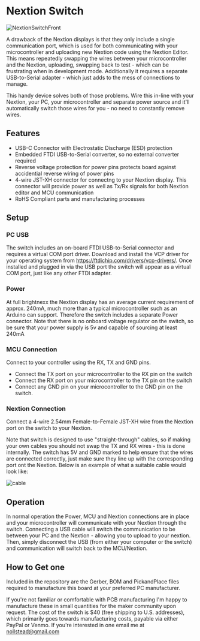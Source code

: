 # **Nextion Switch**
![NextionSwitchFront](https://github.com/nollstead/Nextion-Switch/assets/13612518/67bfbe3a-3694-4c33-a39e-566559366220)


A drawback of the Nextion displays is that they only include a single communication port, which is used for both communicating with your microcontroller and uploading new Nextion code using the Nextion Editor.  This means repeatedly swapping the wires between your microcontroller and the Nextion, uploading, swapping back to test - which can be frustrating when in development mode.  Additionally it requires a separate USB-to-Serial adapter - which just adds to the mess of connections to manage.

This handy device solves both of those problems.  Wire this in-line with your Nextion, your PC, your microcontroller and separate power source and it'll automatically switch those wires for you - no need to constantly remove wires.


## Features

- USB-C Connector with Electrostatic Discharge (ESD) protection
- Embedded FTDI USB-to-Serial converter, so no external converter required
- Reverse voltage protection for power pins protects board against accidential reverse wiring of power pins
- 4-wire JST-XH connector for connectng to your Nextion display.  This connector will provide power as well as Tx/Rx signals for both Nextion editor and MCU communication
- RoHS Compliant parts and manufacturing processes


## Setup

### PC USB

The switch includes an on-board FTDI USB-to-Serial connector and requires a virtual COM port driver.  Download and install the VCP driver for your operating system from https://ftdichip.com/drivers/vcp-drivers/.  Once installed and plugged in via the USB port the switch will appear as a virtual COM port, just like any other FTDI adapter.


### Power

At full brightnexx the Nextion display has an average current requirement of approx. 240mA, much more than a typical microcontroller such as an Arduino can support.  Therefore the switch includes a separate Power connector.   Note that there is no onboard voltage regulator on the switch, so be sure that your power supply is 5v and capable of sourcing at least 240mA

### MCU Connection

Connect to your controller using the RX, TX and GND pins.  
  - Connect the TX port on your microcontroller to the RX pin on the switch
  - Connect the RX port on your microcontroller to the TX pin on the switch
  - Connect any GND pin on your microcontroller to the GND pin on the switch.  

### Nextion Connection

Connect a 4-wire 2.54mm Female-to-Female JST-XH wire from the Nextion port on the switch to your Nextion.  

Note that switch is designed to use "straight-through" cables, so if making your own cables you should not swap the TX and RX wires - this is done internally.  The switch has 5V and GND marked to help ensure that the wires are connected correctly, just make sure they line up with the corresponding port ont the Nextion.  Below is an example of what a suitable cable would look like:

![cable](https://github.com/nollstead/Nextion-Switch/assets/13612518/bd77e64a-0e30-43fb-a066-03e7465f0772)

## Operation

In normal operation the Power, MCU and Nextion connections are in place and your microcontroller will communicate with your Nextion through the switch.  Connecting a USB cable will switch the communication to be between your PC and the Nextion - allowing you to upload to your nextion.  Then, simply disconnect the USB (from either your computer or the switch) and communication will switch back to the MCU/Nextion.  

## How to Get one

Included in the repository are the Gerber, BOM and PickandPlace files required to manufacture this board at your preferred PC manufacturer.  

If you're not familiar or comfortable with PCB manufacturing I'm happy to manufacture these in small quantities for the maker community upon request.  The cost of the switch is $40 (free shipping to U.S. addresses), which primarily goes towards manufacturing costs, payable via either PayPal or Venmo.  If you're interested in one email me at nollstead@gmail.com


